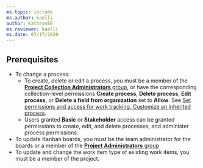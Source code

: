 ```yaml
---
ms.topic: include
ms.author: kaelli
author: KathrynEE
ms.reviewer: kaelli
ms.date: 07/17/2020
---
```


## Prerequisites

- To change a process: 
	- To create, delete or edit a process, you must be a member of the [**Project Collection Administrators** group](../../security/change-organization-collection-level-permissions.md), or have the corresponding collection-level permissions **Create process**, **Delete process**, **Edit process**, or **Delete a field from organization** set to **Allow**. See [Set permissions and access for work tracking, Customize an inherited process](../../security/set-permissions-access-work-tracking.md#customize-an-inherited-process).
	- Users granted **Basic** or **Stakeholder** access can be granted permissions to create, edit, and delete processes, and administer process permissions. 
- To update Kanban boards, you must be the team administrator for the boards or a member of the [**Project Administrators** group](../../security/change-project-level-permissions.md)
- To update and change the work item type of existing work items, you must be a member of the project.